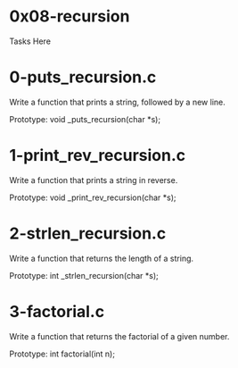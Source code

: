 # 0x08-recursion

Tasks Here 
# 0-puts_recursion.c
Write a function that prints a string, followed by a new line.

Prototype: void _puts_recursion(char *s);
# 1-print_rev_recursion.c
Write a function that prints a string in reverse.

Prototype: void _print_rev_recursion(char *s);

# 2-strlen_recursion.c

Write a function that returns the length of a string.

Prototype: int _strlen_recursion(char *s);

# 3-factorial.c

Write a function that returns the factorial of a given number.

Prototype: int factorial(int n);
